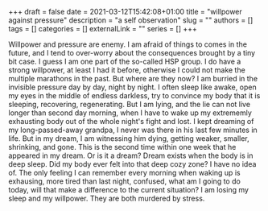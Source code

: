 +++ 
draft = false
date = 2021-03-12T15:42:08+01:00
title = "willpower against pressure"
description = "a self observation"
slug = ""
authors = []
tags = []
categories = []
externalLink = ""
series = []
+++

Willpower and pressure are enemy.
I am afraid of things to comes in the future, and I tend to over-worry about the consequences brought by a tiny bit case. I guess I am one part of the so-called HSP group.
I do have a strong willpower, at least I had it before, otherwise I could not make the multiple marathons in the past.
But where are they now? I am burried in the invisible pressure day by day, night by night. I often sleep like awake, open my eyes in the middle of endless darkless, try to convince my body that it is
sleeping, recovering, regenerating. But I am lying, and the lie can not live longer than second day morning, when I have to wake up my extrememly exhausting body out of the whole night's fight and lost.
I kept dreaming of my long-passed-away grandpa, I never was there in his last few minutes in life. But in my dream, I am witnessing him dying, getting weaker, smaller, shrinking, and gone.
This is the second time within one week that he appeared in my dream.
Or is it a dream? Dream exists when the body is in deep sleep. Did my body ever felt into that deep cozy zone? I have no idea of. The only feeling I can remember every morning when waking up is exhausing,
more tired than last night, confused, what am I going to do today, will that make a difference to the current situation?
I am losing my sleep and my willpower. They are both murdered by stress.

